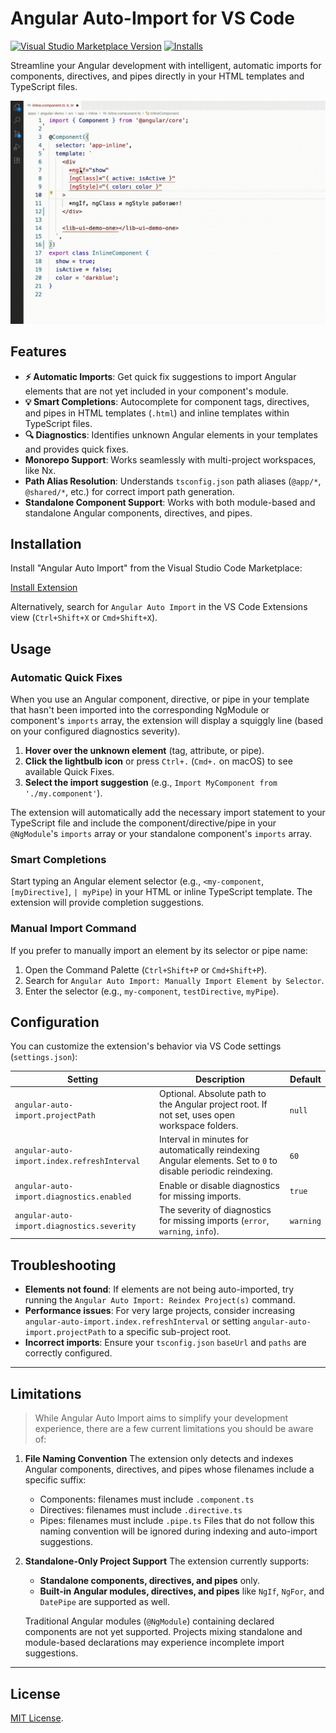 # Angular Auto-Import for VS Code

[![Visual Studio Marketplace Version](https://img.shields.io/visual-studio-marketplace/v/baryshevrs.angular-auto-import?style=flat-square)](https://marketplace.visualstudio.com/items?itemName=baryshevrs.angular-auto-import)
[![Installs](https://img.shields.io/visual-studio-marketplace/i/baryshevrs.angular-auto-import?style=flat-square)](https://marketplace.visualstudio.com/items?itemName=baryshevrs.angular-auto-import)

Streamline your Angular development with intelligent, automatic imports for components, directives, and pipes directly in your HTML templates and TypeScript files.

![Angular Auto-Import in action](https://raw.githubusercontent.com/ngx-rock/vscode-angular-auto-import/refs/heads/main/img/demo.gif) 

## Features

- **⚡️ Automatic Imports**: Get quick fix suggestions to import Angular elements that are not yet included in your component's module.
- **💡 Smart Completions**: Autocomplete for component tags, directives, and pipes in HTML templates (`.html`) and inline templates within TypeScript files.
- **🔍 Diagnostics**: Identifies unknown Angular elements in your templates and provides quick fixes.
- **Monorepo Support**: Works seamlessly with multi-project workspaces, like Nx.
- **Path Alias Resolution**: Understands `tsconfig.json` path aliases (`@app/*`, `@shared/*`, etc.) for correct import path generation.
- **Standalone Component Support**: Works with both module-based and standalone Angular components, directives, and pipes.

## Installation

Install "Angular Auto Import" from the Visual Studio Code Marketplace:

[Install Extension](https://marketplace.visualstudio.com/items?itemName=baryshevrs.angular-auto-import)

Alternatively, search for `Angular Auto Import` in the VS Code Extensions view (`Ctrl+Shift+X` or `Cmd+Shift+X`).

## Usage

### Automatic Quick Fixes

When you use an Angular component, directive, or pipe in your template that hasn't been imported into the corresponding NgModule or component's `imports` array, the extension will display a squiggly line (based on your configured diagnostics severity).

1.  **Hover over the unknown element** (tag, attribute, or pipe).
2.  **Click the lightbulb icon** or press `Ctrl+.` (`Cmd+.` on macOS) to see available Quick Fixes.
3.  **Select the import suggestion** (e.g., `Import MyComponent from './my.component'`).

The extension will automatically add the necessary import statement to your TypeScript file and include the component/directive/pipe in your `@NgModule`'s `imports` array or your standalone component's `imports` array.

### Smart Completions

Start typing an Angular element selector (e.g., `<my-component`, `[myDirective]`, `| myPipe`) in your HTML or inline TypeScript template. The extension will provide completion suggestions.

### Manual Import Command

If you prefer to manually import an element by its selector or pipe name:

1.  Open the Command Palette (`Ctrl+Shift+P` or `Cmd+Shift+P`).
2.  Search for `Angular Auto Import: Manually Import Element by Selector`.
3.  Enter the selector (e.g., `my-component`, `testDirective`, `myPipe`).

## Configuration

You can customize the extension's behavior via VS Code settings (`settings.json`):

| Setting                                     | Description                                                                                                   | Default   |
| ------------------------------------------- | ------------------------------------------------------------------------------------------------------------- | --------- |
| `angular-auto-import.projectPath`           | Optional. Absolute path to the Angular project root. If not set, uses open workspace folders.                 | `null`    |
| `angular-auto-import.index.refreshInterval` | Interval in minutes for automatically reindexing Angular elements. Set to `0` to disable periodic reindexing. | `60`      |
| `angular-auto-import.diagnostics.enabled`   | Enable or disable diagnostics for missing imports.                                                            | `true`    |
| `angular-auto-import.diagnostics.severity`  | The severity of diagnostics for missing imports (`error`, `warning`, `info`).                                 | `warning` |

## Troubleshooting

- **Elements not found**: If elements are not being auto-imported, try running the `Angular Auto Import: Reindex Project(s)` command.
- **Performance issues**: For very large projects, consider increasing `angular-auto-import.index.refreshInterval` or setting `angular-auto-import.projectPath` to a specific sub-project root.
- **Incorrect imports**: Ensure your `tsconfig.json` `baseUrl` and `paths` are correctly configured.
 
---

## Limitations

> While Angular Auto Import aims to simplify your development experience, there are a few current limitations you should be aware of:

1. **File Naming Convention**
   The extension only detects and indexes Angular components, directives, and pipes whose filenames include a specific suffix:

    * Components: filenames must include `.component.ts`
    * Directives: filenames must include `.directive.ts`
    * Pipes: filenames must include `.pipe.ts`
      Files that do not follow this naming convention will be ignored during indexing and auto-import suggestions.

2. **Standalone-Only Project Support**
   The extension currently supports:

    * **Standalone components, directives, and pipes** only.
    * **Built-in Angular modules, directives, and pipes** like `NgIf`, `NgFor`, and `DatePipe` are supported as well.

   Traditional Angular modules (`@NgModule`) containing declared components are not yet supported. Projects mixing standalone and module-based declarations may experience incomplete import suggestions.

--- 

## License

[MIT License](LICENSE).

